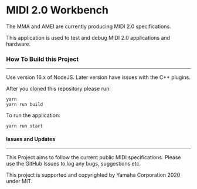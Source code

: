 # MIDI 2.0 Workbench

The MMA and AMEI are currently producing MIDI 2.0 specifications.

This application is used to test and debug MIDI 2.0 applications and hardware.


### How To Build this Project
-----------------------
Use version 16.x of NodeJS. Later version have issues with the C++ plugins.

After you cloned this repository
please run:
```
yarn
yarn run build
```
To run the application:
```
yarn run start
```



#### Issues and Updates
-----------------
This Project aims to follow the current public MIDI specifications. 
Please use the GitHub Issues to log any bugs, suggestions etc. 

This project is supported and copyrighted by Yamaha Corporation 2020 under MIT. 

